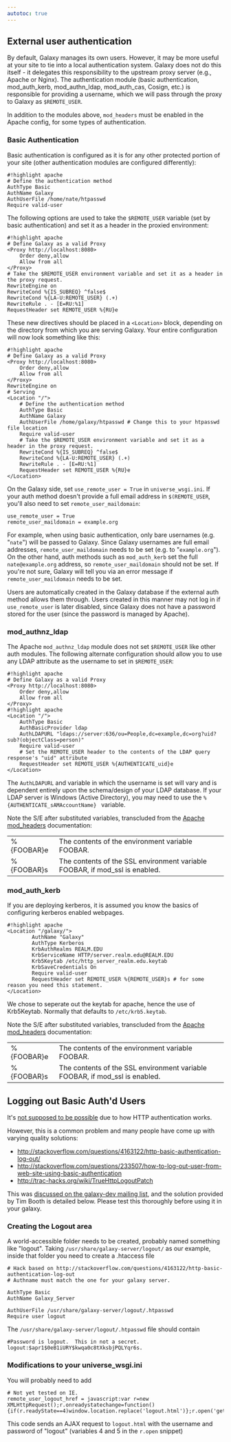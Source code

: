 ```yaml
---
autotoc: true
---
```



## External user authentication

By default, Galaxy manages its own users.  However, it may be more useful at your site to tie into a local authentication system.  Galaxy does not do this itself - it delegates this responsibility to the upstream proxy server (e.g., Apache or Nginx).  The authentication module (basic authentication, mod_auth_kerb, mod_authn_ldap, mod_auth_cas, Cosign, etc.) is responsible for providing a username, which we will pass through the proxy to Galaxy as `$REMOTE_USER`.

In addition to the modules above, `mod_headers` must be enabled in the Apache config, for some types of authentication.

### Basic Authentication

Basic authentication is configured as it is for any other protected portion of your site (other authentication modules are configured differently):

```
#!highlight apache
# Define the authentication method
AuthType Basic
AuthName Galaxy
AuthUserFile /home/nate/htpasswd
Require valid-user
```


The following options are used to take the `$REMOTE_USER` variable (set by basic authentication) and set it as a header in the proxied environment:

```
#!highlight apache
# Define Galaxy as a valid Proxy
<Proxy http://localhost:8080>
    Order deny,allow
    Allow from all
</Proxy>
# Take the $REMOTE_USER environment variable and set it as a header in the proxy request.
RewriteEngine on
RewriteCond %{IS_SUBREQ} ^false$
RewriteCond %{LA-U:REMOTE_USER} (.+)
RewriteRule . - [E=RU:%1]
RequestHeader set REMOTE_USER %{RU}e
```


These new directives should be placed in a `<Location>` block, depending on the directory from which you are serving Galaxy.  Your entire configuration will now look something like this:

```
#!highlight apache
# Define Galaxy as a valid Proxy
<Proxy http://localhost:8080>
    Order deny,allow
    Allow from all
</Proxy>
RewriteEngine on
# Serving
<Location "/">
    # Define the authentication method
    AuthType Basic
    AuthName Galaxy
    AuthUserFile /home/galaxy/htpasswd # Change this to your htpasswd file location
    Require valid-user
    # Take the $REMOTE_USER environment variable and set it as a header in the proxy request.
    RewriteCond %{IS_SUBREQ} ^false$
    RewriteCond %{LA-U:REMOTE_USER} (.+)
    RewriteRule . - [E=RU:%1]
    RequestHeader set REMOTE_USER %{RU}e
</Location>
```


On the Galaxy side, set `use_remote_user = True` in `universe_wsgi.ini`.  If your auth method doesn't provide a full email address in `$(REMOTE_USER`, you'll also need to set `remote_user_maildomain`:

```
use_remote_user = True
remote_user_maildomain = example.org
```


For example, when using basic authentication, only bare usernames (e.g. "`nate`") will be passed to Galaxy.  Since Galaxy usernames are full email addresses, `remote_user_maildomain` needs to be set (e.g. to "`example.org`").  On the other hand, auth methods such as `mod_auth_kerb` set the full `nate@example.org` address, so `remote_user_maildomain` should not be set.  If you're not sure, Galaxy will tell you via an error message if `remote_user_maildomain` needs to be set.

Users are automatically created in the Galaxy database if the external auth method allows them through.  Users created in this manner may not log in if `use_remote_user` is later disabled, since Galaxy does not have a password stored for the user (since the password is managed by Apache).

### mod_authnz_ldap

The Apache `mod_authnz_ldap` module does not set `$REMOTE_USER` like other auth modules.  The following alternate configuration should allow you to use any LDAP attribute as the username to set in `$REMOTE_USER`:

```
#!highlight apache
# Define Galaxy as a valid Proxy
<Proxy http://localhost:8080>
    Order deny,allow
    Allow from all
</Proxy>
#!highlight apache
<Location "/">
    AuthType Basic
    AuthBasicProvider ldap
    AuthLDAPURL "ldaps://server:636/ou=People,dc=example,dc=org?uid?sub?(objectClass=person)"
    Require valid-user
    # Set the REMOTE_USER header to the contents of the LDAP query response's "uid" attribute
    RequestHeader set REMOTE_USER %{AUTHENTICATE_uid}e
</Location>
```


The `AuthLDAPURL` and variable in which the username is set will vary and is dependent entirely upon the schema/design of your LDAP database.  If your LDAP server is Windows (Active Directory), you may need to use the `%{AUTHENTICATE_sAMAccountName} ` variable.

Note the S/E after substituted variables, transcluded from the [Apache mod_headers](https://httpd.apache.org/docs/2.2/mod/mod_headers.html) documentation:

<table>
  <tr>
    <td> %{FOOBAR}e </td>
    <td> The contents of the environment variable FOOBAR.</td>
  </tr>
  <tr>
    <td> %{FOOBAR}s </td>
    <td> The contents of the SSL environment variable FOOBAR, if mod_ssl is enabled.</td>
  </tr>
</table>



### mod_auth_kerb

If you are deploying kerberos, it is assumed you know the basics of configuring kerberos enabled webpages.

```
#!highlight apache
<Location "/galaxy/">
        AuthName "Galaxy"
        AuthType Kerberos
        KrbAuthRealms REALM.EDU
        KrbServiceName HTTP/server.realm.edu@REALM.EDU
        Krb5Keytab /etc/http_server_realm.edu.keytab
        KrbSaveCredentials On
        Require valid-user
        RequestHeader set REMOTE_USER %{REMOTE_USER}s # for some reason you need this statement.
</Location>
```


We chose to seperate out the keytab for apache, hence the use of Krb5Keytab. Normally that defaults to `/etc/krb5.keytab`.

Note the S/E after substituted variables, transcluded from the [Apache mod_headers](https://httpd.apache.org/docs/2.2/mod/mod_headers.html) documentation:

<table>
  <tr>
    <td> %{FOOBAR}e </td>
    <td> The contents of the environment variable FOOBAR.</td>
  </tr>
  <tr>
    <td> %{FOOBAR}s </td>
    <td> The contents of the SSL environment variable FOOBAR, if mod_ssl is enabled.</td>
  </tr>
</table>


## Logging out Basic Auth'd Users

It's [not supposed to be possible](http://httpd.apache.org/docs/1.3/howto/auth.html#basicfaq) due to how HTTP authentication works.

However, this is a common problem and many people have come up with varying quality solutions:

* http://stackoverflow.com/questions/4163122/http-basic-authentication-log-out/
* http://stackoverflow.com/questions/233507/how-to-log-out-user-from-web-site-using-basic-authentication
* http://trac-hacks.org/wiki/TrueHttpLogoutPatch

This was [discussed on the galaxy-dev mailing list](http://dev.list.galaxyproject.org/Remote-User-Logout-td4663150.html), and the solution provided by Tim Booth is detailed below. Please test this thoroughly before using it in your galaxy.

### Creating the Logout area

A world-accessible folder needs to be created, probably named something like "logout". Taking `/usr/share/galaxy-server/logout/` as our example, inside that folder you need to create a .htaccess file

```
# Hack based on http://stackoverflow.com/questions/4163122/http-basic-authentication-log-out
# Authname must match the one for your galaxy server.

AuthType Basic
AuthName Galaxy_Server

AuthUserFile /usr/share/galaxy-server/logout/.htpasswd
Require user logout
```


The `/usr/share/galaxy-server/logout/.htpasswd` file should contain

```
#Password is logout.  This in not a secret.
logout:$apr1$0eB1iURY$kwqa0c8tXksbjPQLYqr6s.
```


### Modifications to your universe_wsgi.ini
You will probably need to add

```
# Not yet tested on IE.
remote_user_logout_href = javascript:var r=new XMLHttpRequest();r.onreadystatechange=function(){if(r.readyState==4)window.location.replace('logout.html')};r.open('get','logout.html',true,'logout','logout');r.send();
```


This code sends an AJAX request to `logout.html` with the username and password of "logout" (variables 4 and 5 in the `r.open` snippet)
